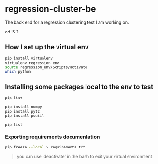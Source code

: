# regression-cluster-be
The back end for a regression clustering test I am working on.

cd !$ ? 

## How I set up the virtual env
```bash
pip install virtualenv
virtualenv regression_env
source regression_env/Scripts/activate
which python
```

## Installing some packages local to the env to test
```bash
pip list

pip install numpy
pip install pytz
pip install psutil

pip list
```

### Exporting requirements documentation
```bash
pip freeze --local > requirements.txt
```

> you can use 'deactivate' in the bash to exit your virtual environment
